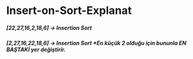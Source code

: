 # Insert-on-Sort-Explanat

#####  [22,27,16,2,18,6] -> Insertion Sort
#####  [2,27,16,22,18,6] -> Insertion Sort  *En küçük 2 olduğu için bununla EN BAŞTAKİ yer değiştirir.


